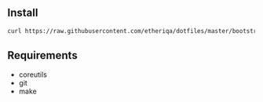 ## Install

```sh
curl https://raw.githubusercontent.com/etheriqa/dotfiles/master/bootstrap.sh | PREFIX=PATH_TO_DIR bash
```

## Requirements

* coreutils
* git
* make
